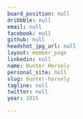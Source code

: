 ```yaml
---
board_position: null
dribbble: null
email: null
facebook: null
github: null
headshot_jpg_url: null
layout: member_page
linkedin: null
name: Hunter Horsely
personal_site: null
slug: hunter-horsely
tagline: null
twitter: null
year: 2015

---
```

